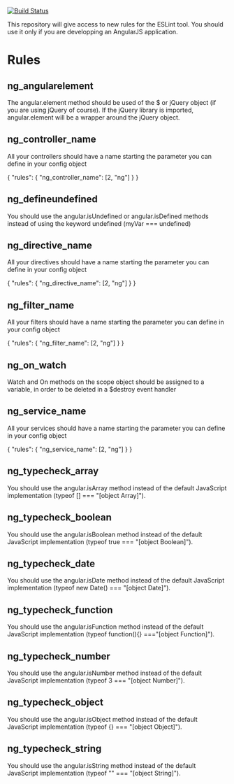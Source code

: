 [![Build Status](https://travis-ci.org/Gillespie59/angularjs-eslint.svg?branch=master)](https://travis-ci.org/Gillespie59/angularjs-eslint)

This repository will give access to new rules for the ESLint tool. You should use it only if you are developping an AngularJS application. 

# Rules

## ng_angularelement

The angular.element method should be used of the $ or jQuery object (if you are using jQuery of course). If the jQuery library is imported, angular.element will be a wrapper around the jQuery object. 

## ng_controller_name

All your controllers should have a name starting the parameter you can define in your config object

  {
    "rules": {
        "ng_controller_name":  [2, "ng"]
    }
  }

## ng_defineundefined

You should use the angular.isUndefined or angular.isDefined methods instead of using the keyword undefined (myVar === undefined)

## ng_directive_name

All your directives should have a name starting the parameter you can define in your config object

  {
    "rules": {
        "ng_directive_name":  [2, "ng"]
    }
  }
  
## ng_filter_name

All your filters should have a name starting the parameter you can define in your config object

  {
    "rules": {
        "ng_filter_name":  [2, "ng"]
    }
  }
  
## ng_on_watch

Watch and On methods on the scope object should be assigned to a variable, in order to be deleted in a $destroy event handler

## ng_service_name

All your services should have a name starting the parameter you can define in your config object

  {
    "rules": {
        "ng_service_name":  [2, "ng"]
    }
  }
  
## ng_typecheck_array

You should use the angular.isArray method instead of the default JavaScript implementation (typeof [] === "[object Array]"). 

## ng_typecheck_boolean

You should use the angular.isBoolean method instead of the default JavaScript implementation (typeof true === "[object Boolean]"). 

## ng_typecheck_date

You should use the angular.isDate method instead of the default JavaScript implementation (typeof new Date() === "[object Date]"). 

## ng_typecheck_function

You should use the angular.isFunction method instead of the default JavaScript implementation (typeof function(){} ==="[object Function]"). 

## ng_typecheck_number

You should use the angular.isNumber method instead of the default JavaScript implementation (typeof 3 === "[object Number]"). 

## ng_typecheck_object

You should use the angular.isObject method instead of the default JavaScript implementation (typeof {} === "[object Object]"). 

## ng_typecheck_string

You should use the angular.isString method instead of the default JavaScript implementation (typeof "" === "[object String]").
